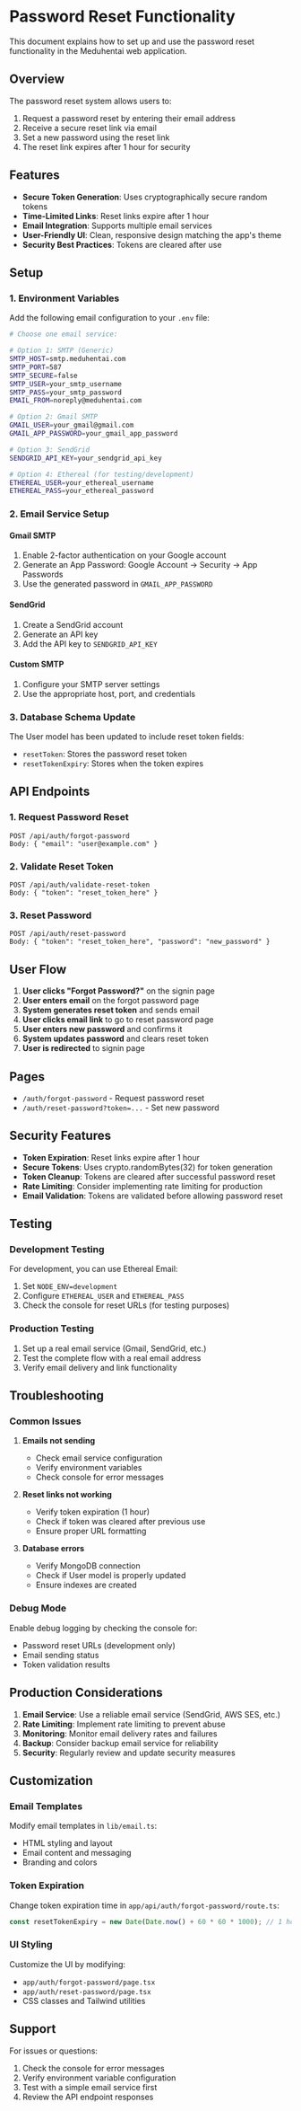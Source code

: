 # Password Reset Functionality

This document explains how to set up and use the password reset functionality in the Meduhentai web application.

## Overview

The password reset system allows users to:
1. Request a password reset by entering their email address
2. Receive a secure reset link via email
3. Set a new password using the reset link
4. The reset link expires after 1 hour for security

## Features

- **Secure Token Generation**: Uses cryptographically secure random tokens
- **Time-Limited Links**: Reset links expire after 1 hour
- **Email Integration**: Supports multiple email services
- **User-Friendly UI**: Clean, responsive design matching the app's theme
- **Security Best Practices**: Tokens are cleared after use

## Setup

### 1. Environment Variables

Add the following email configuration to your `.env` file:

```bash
# Choose one email service:

# Option 1: SMTP (Generic)
SMTP_HOST=smtp.meduhentai.com
SMTP_PORT=587
SMTP_SECURE=false
SMTP_USER=your_smtp_username
SMTP_PASS=your_smtp_password
EMAIL_FROM=noreply@meduhentai.com

# Option 2: Gmail SMTP
GMAIL_USER=your_gmail@gmail.com
GMAIL_APP_PASSWORD=your_gmail_app_password

# Option 3: SendGrid
SENDGRID_API_KEY=your_sendgrid_api_key

# Option 4: Ethereal (for testing/development)
ETHEREAL_USER=your_ethereal_username
ETHEREAL_PASS=your_ethereal_password
```

### 2. Email Service Setup

#### Gmail SMTP
1. Enable 2-factor authentication on your Google account
2. Generate an App Password: Google Account → Security → App Passwords
3. Use the generated password in `GMAIL_APP_PASSWORD`

#### SendGrid
1. Create a SendGrid account
2. Generate an API key
3. Add the API key to `SENDGRID_API_KEY`

#### Custom SMTP
1. Configure your SMTP server settings
2. Use the appropriate host, port, and credentials

### 3. Database Schema Update

The User model has been updated to include reset token fields:
- `resetToken`: Stores the password reset token
- `resetTokenExpiry`: Stores when the token expires

## API Endpoints

### 1. Request Password Reset
```
POST /api/auth/forgot-password
Body: { "email": "user@example.com" }
```

### 2. Validate Reset Token
```
POST /api/auth/validate-reset-token
Body: { "token": "reset_token_here" }
```

### 3. Reset Password
```
POST /api/auth/reset-password
Body: { "token": "reset_token_here", "password": "new_password" }
```

## User Flow

1. **User clicks "Forgot Password?"** on the signin page
2. **User enters email** on the forgot password page
3. **System generates reset token** and sends email
4. **User clicks email link** to go to reset password page
5. **User enters new password** and confirms it
6. **System updates password** and clears reset token
7. **User is redirected** to signin page

## Pages

- `/auth/forgot-password` - Request password reset
- `/auth/reset-password?token=...` - Set new password

## Security Features

- **Token Expiration**: Reset links expire after 1 hour
- **Secure Tokens**: Uses crypto.randomBytes(32) for token generation
- **Token Cleanup**: Tokens are cleared after successful password reset
- **Rate Limiting**: Consider implementing rate limiting for production
- **Email Validation**: Tokens are validated before allowing password reset

## Testing

### Development Testing
For development, you can use Ethereal Email:
1. Set `NODE_ENV=development`
2. Configure `ETHEREAL_USER` and `ETHEREAL_PASS`
3. Check the console for reset URLs (for testing purposes)

### Production Testing
1. Set up a real email service (Gmail, SendGrid, etc.)
2. Test the complete flow with a real email address
3. Verify email delivery and link functionality

## Troubleshooting

### Common Issues

1. **Emails not sending**
   - Check email service configuration
   - Verify environment variables
   - Check console for error messages

2. **Reset links not working**
   - Verify token expiration (1 hour)
   - Check if token was cleared after previous use
   - Ensure proper URL formatting

3. **Database errors**
   - Verify MongoDB connection
   - Check if User model is properly updated
   - Ensure indexes are created

### Debug Mode

Enable debug logging by checking the console for:
- Password reset URLs (development only)
- Email sending status
- Token validation results

## Production Considerations

1. **Email Service**: Use a reliable email service (SendGrid, AWS SES, etc.)
2. **Rate Limiting**: Implement rate limiting to prevent abuse
3. **Monitoring**: Monitor email delivery rates and failures
4. **Backup**: Consider backup email service for reliability
5. **Security**: Regularly review and update security measures

## Customization

### Email Templates
Modify email templates in `lib/email.ts`:
- HTML styling and layout
- Email content and messaging
- Branding and colors

### Token Expiration
Change token expiration time in `app/api/auth/forgot-password/route.ts`:
```typescript
const resetTokenExpiry = new Date(Date.now() + 60 * 60 * 1000); // 1 hour
```

### UI Styling
Customize the UI by modifying:
- `app/auth/forgot-password/page.tsx`
- `app/auth/reset-password/page.tsx`
- CSS classes and Tailwind utilities

## Support

For issues or questions:
1. Check the console for error messages
2. Verify environment variable configuration
3. Test with a simple email service first
4. Review the API endpoint responses
